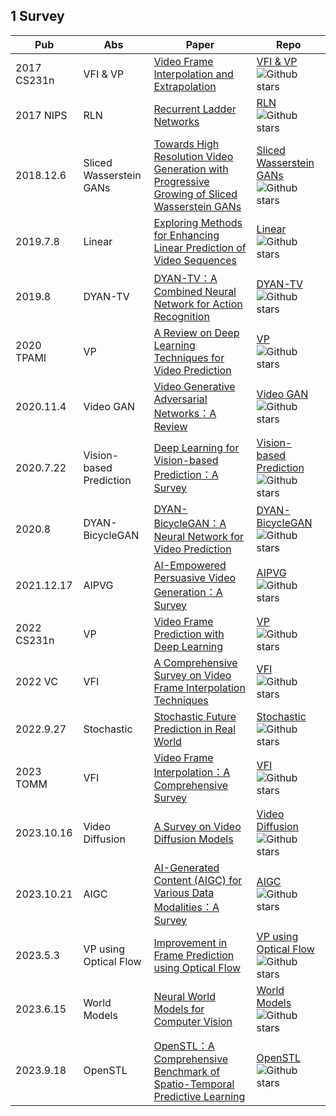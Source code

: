 ## 1 Survey
| Pub | Abs | Paper | Repo |
| -------- | -------- | -------- | -------- |
| 2017 CS231n | VFI & VP | [Video Frame Interpolation and Extrapolation]() | [VFI & VP]() ![Github stars](https://img.shields.io/github/stars/) |
| 2017 NIPS | RLN | [Recurrent Ladder Networks]() | [RLN]() ![Github stars](https://img.shields.io/github/stars/) |
| 2018.12.6 | Sliced Wasserstein GANs | [Towards High Resolution Video Generation with Progressive Growing of Sliced Wasserstein GANs]() | [Sliced Wasserstein GANs]() ![Github stars](https://img.shields.io/github/stars/) |
| 2019.7.8 | Linear | [Exploring Methods for Enhancing Linear Prediction of Video Sequences]() | [Linear]() ![Github stars](https://img.shields.io/github/stars/) |
| 2019.8 | DYAN-TV | [DYAN-TV：A Combined Neural Network for Action Recognition]() | [DYAN-TV]() ![Github stars](https://img.shields.io/github/stars/) |
| 2020 TPAMI | VP | [A Review on Deep Learning Techniques for Video Prediction]() | [VP]() ![Github stars](https://img.shields.io/github/stars/) |
| 2020.11.4 | Video GAN | [Video Generative Adversarial Networks：A Review]() | [Video GAN]() ![Github stars](https://img.shields.io/github/stars/) |
| 2020.7.22 | Vision-based Prediction | [Deep Learning for Vision-based Prediction：A Survey]() | [Vision-based Prediction]() ![Github stars](https://img.shields.io/github/stars/) |
| 2020.8 | DYAN-BicycleGAN | [DYAN-BicycleGAN：A Neural Network for Video Prediction]() | [DYAN-BicycleGAN]() ![Github stars](https://img.shields.io/github/stars/) |
| 2021.12.17 | AIPVG | [AI-Empowered Persuasive Video Generation：A Survey]() | [AIPVG]() ![Github stars](https://img.shields.io/github/stars/) |
| 2022 CS231n | VP | [Video Frame Prediction with Deep Learning]() | [VP]() ![Github stars](https://img.shields.io/github/stars/) |
| 2022 VC | VFI | [A Comprehensive Survey on Video Frame Interpolation Techniques]() | [VFI]() ![Github stars](https://img.shields.io/github/stars/) |
| 2022.9.27 | Stochastic | [Stochastic Future Prediction in Real World]() | [Stochastic]() ![Github stars](https://img.shields.io/github/stars/) |
| 2023 TOMM | VFI | [Video Frame Interpolation：A Comprehensive Survey]() | [VFI]() ![Github stars](https://img.shields.io/github/stars/) |
| 2023.10.16 | Video Diffusion | [A Survey on Video Diffusion Models]() | [Video Diffusion]() ![Github stars](https://img.shields.io/github/stars/) |
| 2023.10.21 | AIGC | [AI-Generated Content (AIGC) for Various Data Modalities：A Survey]() | [AIGC]() ![Github stars](https://img.shields.io/github/stars/) |
| 2023.5.3 | VP using Optical Flow | [Improvement in Frame Prediction using Optical Flow]() | [VP using Optical Flow]() ![Github stars](https://img.shields.io/github/stars/) |
| 2023.6.15 | World Models | [Neural World Models for Computer Vision]() | [World Models]() ![Github stars](https://img.shields.io/github/stars/) |
| 2023.9.18 | OpenSTL | [OpenSTL：A Comprehensive Benchmark of Spatio-Temporal Predictive Learning]() | [OpenSTL]() ![Github stars](https://img.shields.io/github/stars/) |

